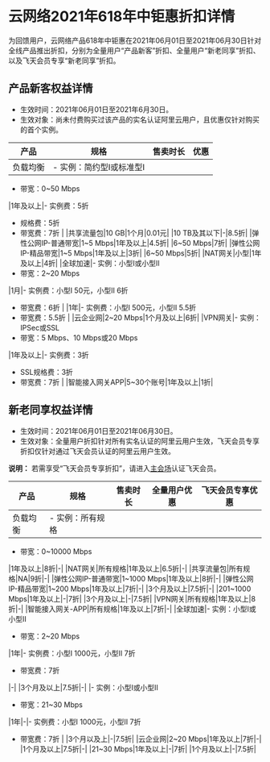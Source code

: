 # 云网络2021年618年中钜惠折扣详情

为回馈用户，云网络产品618年中钜惠在2021年06月01日至2021年06月30日针对全线产品推出折扣，分别为全量用户“产品新客”折扣、全量用户“新老同享”折扣、以及飞天会员专享“新老同享”折扣。

## 产品新客权益详情

-   生效时间：2021年06月01日至2021年6月30日。
-   生效对象：尚未付费购买过该产品的实名认证阿里云用户，且优惠仅针对购买的首个实例。

|产品|规格|售卖时长|优惠|
|--|--|----|--|
|负载均衡|-   实例：简约型I或标准型I
-   带宽：0~50 Mbps

|1年及以上|-   实例费：5折
-   规格费：5折
-   带宽费：7折 |
|共享流量包|10 GB|1个月|0.01元|
|10 TB及其以下|-|8.5折|
|弹性公网IP-普通带宽|1~5 Mbps|1年及以上|4.5折|
|6~50 Mbps|7折|
|弹性公网IP-精品带宽|1~5 Mbps|1年及以上|3折|
|6~50 Mbps|5折|
|NAT网关|小型|1年及以上|4折|
|全球加速|-   实例：小型I或小型II
-   带宽：2~20 Mbps

|1月|-   实例费：小型I 50元，小型II 6折
-   带宽费：6折 |
|1年|-   实例费：小型I 500元，小型II 5.5折
-   带宽费：5.5折 |
|云企业网|2~20 Mbps|1个月及以上|6折|
|VPN网关|-   实例：IPSec或SSL
-   带宽：5 Mbps、10 Mbps或20 Mbps

|1年及以上|-   实例费：3折
-   SSL规格费：3折
-   带宽费：7折 |
|智能接入网关APP|5~30个账号|1年及以上|1折|

## 新老同享权益详情

-   生效时间：2021年06月01日至2021年06月30日。
-   生效对象：全量用户折扣针对所有实名认证的阿里云用户生效，飞天会员专享折扣仅针对通过飞天会员认证的阿里云用户生效。

**说明：** 若需享受“飞天会员专享折扣”，请进入[主会场](https://www.aliyun.com/activity/618/2021)认证飞天会员。

|产品|规格|售卖时长|全量用户优惠|飞天会员专享优惠|
|--|--|----|------|--------|
|负载均衡|-   实例：所有规格
-   带宽：0~10000 Mbps

|1年及以上|8折|-|
|NAT网关|所有规格|1年及以上|6.5折|-|
|共享流量包|所有规格|NA|9折|-|
|弹性公网IP-普通带宽|1~1000 Mbps|1年及以上|8折|-|
|弹性公网IP-精品带宽|1~200 Mbps|1年及以上|7折|-|
|3个月及以上|7.5折|-|
|201~1000 Mbps|1年及以上|-|7折|
|3个月及以上|-|7.5折|
|VPN网关|所有规格|1年及以上|8折|-|
|智能接入网关-APP|所有规格|1年及以上|7折|-|
|全球加速|-   实例：小型I或小型II
-   带宽：2~20 Mbps

|1年|-   实例费：小型I 1000元，小型II 7折
-   带宽费：7折

|-|
|3个月及以上|7.5折|-|
|-   实例：小型I或小型II
-   带宽：21~30 Mbps

|1年|-|-   实例费：小型I 1000元，小型II 7折
-   带宽费：7折 |
|3个月以及上|-|7.5折|
|云企业网|2~20 Mbps|1年及以上|7折|-|
|1个月及以上|7.5折|-|
|21~30 Mbps|1年及以上|-|7折|
|1个月及以上|-|7.5折|

